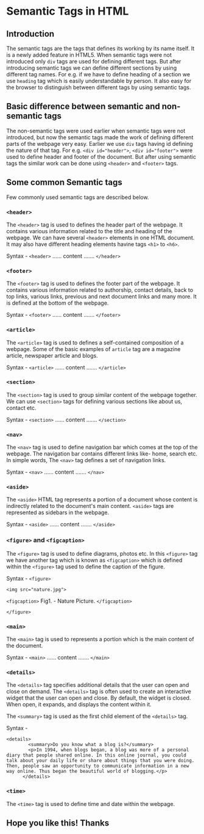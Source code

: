 # Semantic Tags in HTML

## Introduction
The semantic tags are the tags that defines its working by its name itself. It is a newly added feature in HTML5. When semantic tags were not introduced only `div` tags are used for defining different tags. But after introducing semantic tags we can define different sections by using different tag names. For e.g. if we have to define heading of a section we use `heading` tag which is easily understandable by person. It also easy for the browser to distinguish between different tags by using semantic tags.

## Basic difference between semantic and non-semantic tags
The non-semantic tags were used earlier when semantic tags were not introduced, but now the semantic tags made the work of defining different parts of the webpage very easy. Earlier we use `div` tags having id defining the nature of that tag. For e.g. `<div id="header">`,  `<div id="footer">` were used to define header and footer of the document. But after using semantic tags the similar work can be done using `<header>` and `<footer>` tags.

## Some common Semantic tags
Few commonly used semantic tags are described below.

### `<header>`
The `<header>` tag is used to defines the header part of the webpage. It contains various information related to the title and heading of the webpage. We can have several `<header>` elements in one HTML document. It may also have different heading elements havine tags `<h1>` to `<h6>`.

Syntax - `<header>` ...... content ....... `</header>`

### `<footer>`
The `<footer>` tag is used to defines the footer part of the webpage. It contains various information related to authorship, contact details, back to top links, various links, previous and next document links and many more. It is defined at the bottom of the webpage.

Syntax - `<footer>` ...... content ....... `</footer>`

### `<article>`
The `<article>` tag is used to defines a self-contained composition of a webpage. Some of the basic examples of `article` tag are a magazine article, newspaper article and blogs.

Syntax - `<article>` ...... content ....... `</article>`

### `<section>`
The `<section>` tag is used to group similar content of the webpage together. We can use `<section>` tags for defining various sections like about us, contact etc. 

Syntax - `<section>` ...... content ....... `</section>`

### `<nav>`
The `<nav>` tag is used to define navigation bar which comes at the top of the webpage. The navigation bar contains different links like- home, search etc. In simple words, The `<nav>` tag defines a set of navigation links.

Syntax - `<nav>` ...... content ....... `</nav>`

### `<aside>`
The `<aside>` HTML tag represents a portion of a document whose content is indirectly related to the document's main content. `<aside>` tags are represented as sidebars in the webpage. 

Syntax - `<aside>` ...... content ....... `</aside>`

### `<figure>` and `<figcaption>`
The `<figure>` tag is used to define diagrams, photos etc. In this `<figure>` tag we have another tag which is known as `<figcaption>` which is defined within the `<figure>` tag used to define the caption of the figure. 

Syntax - `<figure>`

  `<img src="nature.jpg">`

  `<figcaption>`  Fig1. - Nature Picture.  `</figcaption>`

`</figure>`

### `<main>`
The `<main>` tag is used to represents a portion which is the main content of the document.

Syntax - `<main>` ...... content ....... `</main>`

### `<details>`
The `<details>` tag specifies additional details that the user can open and close on demand. The `<details>` tag is often used to create an interactive widget that the user can open and close. By default, the widget is closed. When open, it expands, and displays the content within it. 

The `<summary>` tag is used as the first child element of the `<details>` tag. 

Syntax - 

```
<details>
        <summary>Do you know what a blog is?</summary>
        <p>In 1994, when blogs began, a blog was more of a personal diary that people shared online. In this online journal, you could talk about your daily life or share about things that you were doing. Then, people saw an opportunity to communicate information in a new way online. Thus began the beautiful world of blogging.</p>
      </details>
```

### `<time>`
The `<time>` tag is used to define time and date within the webpage.

## Hope you like this! Thanks